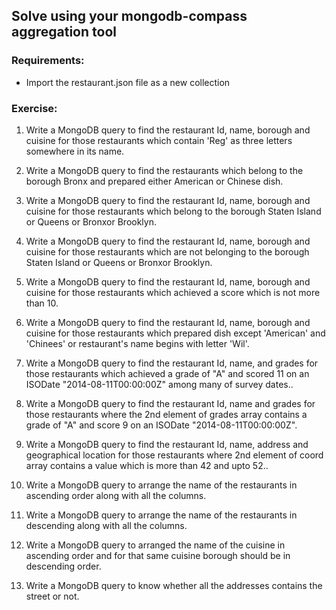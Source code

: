 ## Solve using your mongodb-compass aggregation tool
 
### Requirements:
- Import the restaurant.json file as a new collection

### Exercise:
1. Write a MongoDB query to find the restaurant Id, name, borough and cuisine for those restaurants which contain 'Reg' as three letters somewhere in its name. 

2. Write a MongoDB query to find the restaurants which belong to the borough Bronx and prepared either American or Chinese dish. 

3. Write a MongoDB query to find the restaurant Id, name, borough and cuisine for those restaurants which belong to the borough Staten Island or Queens or Bronxor Brooklyn. 

4. Write a MongoDB query to find the restaurant Id, name, borough and cuisine for those restaurants which are not belonging to the borough Staten Island or Queens or Bronxor Brooklyn. 

5. Write a MongoDB query to find the restaurant Id, name, borough and cuisine for those restaurants which achieved a score which is not more than 10. 

6. Write a MongoDB query to find the restaurant Id, name, borough and cuisine for those restaurants which prepared dish except 'American' and 'Chinees' or restaurant's name begins with letter 'Wil'. 

7. Write a MongoDB query to find the restaurant Id, name, and grades for those restaurants which achieved a grade of "A" and scored 11 on an ISODate "2014-08-11T00:00:00Z" among many of survey dates.. 

8. Write a MongoDB query to find the restaurant Id, name and grades for those restaurants where the 2nd element of grades array contains a grade of "A" and score 9 on an ISODate "2014-08-11T00:00:00Z". 

9. Write a MongoDB query to find the restaurant Id, name, address and geographical location for those restaurants where 2nd element of coord array contains a value which is more than 42 and upto 52.. 

10. Write a MongoDB query to arrange the name of the restaurants in ascending order along with all the columns. 

11. Write a MongoDB query to arrange the name of the restaurants in descending along with all the columns. 

12. Write a MongoDB query to arranged the name of the cuisine in ascending order and for that same cuisine borough should be in descending order. 

13. Write a MongoDB query to know whether all the addresses contains the street or not. 
